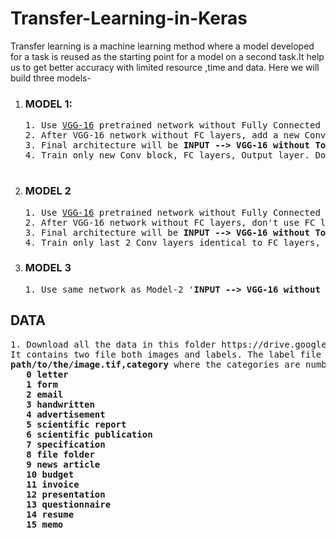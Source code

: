 <h1>Transfer-Learning-in-Keras</h1>
Transfer learning is a machine learning method where a model developed for a task is reused as the starting point for a model on a second task.It help us to get better accuracy with limited resource ,time and data. Here we will build three models-
<ol>
  <li><h3>MODEL 1:</h3>
<pre>
1. Use <a href='https://www.tensorflow.org/api_docs/python/tf/keras/applications/VGG16'>VGG-16</a> pretrained network without Fully Connected layers and initilize all the weights with Imagenet trained weights. 
2. After VGG-16 network without FC layers, add a new Conv block ( 1 Conv layer and 1 Maxpooling ), 2 FC layers and a Output layer to classify 16 classes.
3. Final architecture will be <b>INPUT --> VGG-16 without Top layers(FC) --> Conv Layer --> Maxpool Layer --> 2 FC layers --> Output Layer</b>
4. Train only new Conv block, FC layers, Output layer. Don't train the VGG-16 network. 

</pre>
   <li><h3>MODEL 2</h3></li>
  <pre>
1. Use <a href='https://www.tensorflow.org/api_docs/python/tf/keras/applications/VGG16'>VGG-16</a> pretrained network without Fully Connected layers and initilize all the weights with Imagenet trained weights.
2. After VGG-16 network without FC layers, don't use FC layers, use Conv layers only as Fully Connected layer. Any FC layer can be converted to a CONV layer. This conversion will reduce the number of trainable parameters in FC layers. For example, an FC layer with K=4096 that is looking at some input volume of size 7×7×512 can be equivalently expressed as a CONV layer with F=7,P=0,S=1,K=4096. In other words, we are setting the filter size to be exactly the size of the input volume, and hence the output will simply be 1×1×4096 since only a single depth column “fits” across the input volume, giving identical result as the initial FC layer.
3. Final architecture will be <b>INPUT --> VGG-16 without Top layers(FC) --> 2 Conv Layers identical to FC --> Output Layer</b>
4. Train only last 2 Conv layers identical to FC layers, 1 output layer. Don't train the VGG-16 network. 
</pre>
   <li><h3>MODEL 3</h3></li>
   
   
   <pre>
1. Use same network as Model-2 '<b>INPUT --> VGG-16 without Top layers(FC) --> 2 Conv Layers identical to FC --> Output Layer</b>' and train only last 6 layers of VGG-16 network, 2 Conv layers identical to FC layers, 1 Output layer.
</pre>
</ol>

<h2>DATA</h2>
<pre>
1. Download all the data in this folder https://drive.google.com/open?id=1Z4TyI7FcFVEx8qdl4jO9qxvxaqLSqoEu.
It contains two file both images and labels. The label file list the images and their categories in the following format:
<b>path/to/the/image.tif,category</b> where the categories are numbered 0 to 15, in the following order:
   <b>0 letter
   1 form
   2 email
   3 handwritten
   4 advertisement
   5 scientific report
   6 scientific publication
   7 specification
   8 file folder
   9 news article
   10 budget
   11 invoice
   12 presentation
   13 questionnaire
   14 resume
   15 memo</b>
    
